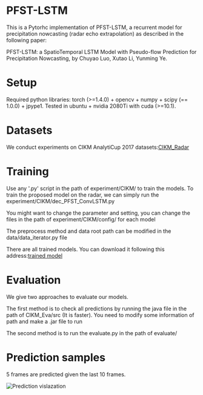 # PFST-LSTM

This is a Pytorhc implementation of PFST-LSTM, a recurrent model for precipitation nowcasting (radar echo extrapolation) as described in the following paper:

PFST-LSTM: a SpatioTemporal LSTM Model with Pseudo-flow Prediction for Precipitation Nowcasting, by Chuyao Luo, Xutao Li, Yunming Ye.

# Setup

Required python libraries: torch (>=1.4.0) + opencv + numpy + scipy (== 1.0.0) + jpype1.
Tested in ubuntu + nvidia 2080Ti with cuda (>=10.1).

# Datasets
We conduct experiments on CIKM AnalytiCup 2017 datasets:[CIKM_Radar](https://tianchi.aliyun.com/competition/entrance/231596/information)  

# Training
Use any '.py' script in the path of experiment/CIKM/ to train the models. To train the proposed model on the radar, we can simply run the experiment/CIKM/dec_PFST_ConvLSTM.py


You might want to change the parameter and setting, you can change the files in the path of experiment/CIKM/config/ for each model

The preprocess method and data root path can be modified in the data/data_iterator.py file

There are all trained models. You can download it following this address:[trained model](https://drive.google.com/drive/folders/1RB_V418msSLFSzplXYfzlnUZ7M79dt_l?usp=sharing)


# Evaluation
We give two approaches to evaluate our models. 


The first method is to check all predictions by running the java file in the path of CIKM_Eva/src (It is faster). You need to modify some information of path and make a .jar file to run

The second method is to run the evaluate.py in the path of evaluate/

# Prediction samples
5 frames are predicted given the last 10 frames.

![Prediction vislazation](https://github.com/luochuyao/PFST-LSTM/blob/master/evaluate/radar_res.png)

